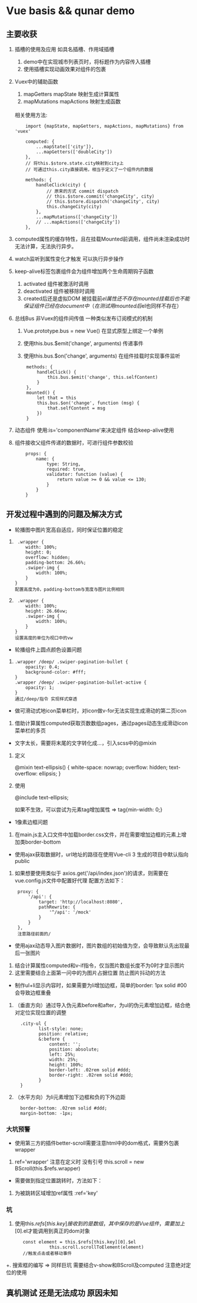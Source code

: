# Vue basis && qunar demo

## 主要收获
1. 插槽的使用及应用 如具名插槽、作用域插槽
   1. demo中在实现城市列表页时，将标题作为内容传入插槽
   2. 使用插槽实现动画效果对组件的包裹
2. Vuex中的辅助函数
   1. mapGetters mapState 映射生成计算属性
   2. mapMutations mapActions 映射生成函数
   <br> 
   相关使用方法:
   
           import {mapState, mapGetters, mapActions, mapMutations} from 'vuex'
           
           computed: {
               ...mapState(['city']),
               ...mapGetters(['doubleCity'])
           },
           // 将this.$store.state.city映射到city上
           // 可通过this.city直接调用，相当于定义了一个组件内的数据
           
           methods: {
               handleClick(city) {
                   // 原来的方式 commit dispatch
                   // this.$store.commit('changeCity', city)
                   // this.$store.dispatch('changeCity', city)
                   this.changeCity(city)
               },
               ...mapMutations(['changeCity'])
               // ...mapActions(['changeCity'])
           },
           
3. computed属性的缓存特性，且在挂载Mounted前调用，组件尚未渲染成功时无法计算，无法执行异步。 
4. watch监听到属性变化才触发 可以执行异步操作
5. keep-alive标签包裹组件会为组件增加两个生命周期钩子函数
   1. activated 组件被激活时调用
   2. deactivated 组件被移除时调用
   3. created后还是虚拟DOM 被挂载前$el属性还不存在 mounted挂载后也不能保证组件已经在document中（在测试用mounted后$el也同样不存在）
6. 总线Bus 非Vuex的组件间传值 一种类似发布订阅模式的机制
   1.  Vue.prototype.bus = new Vue() 在显式原型上绑定一个单例
   2. 使用this.bus.$emit('change', arguments) 传递事件
   3. 使用this.bus.$on('change', arguments) 在组件挂载时实现事件监听
   
           methods: {
               handleClick() {
                   this.bus.$emit('change', this.selfContent)
               }
           },
           mounted() {
               let that = this
               this.bus.$on('change', function (msg) {
                   that.selfContent = msg
               })
           }
7. 动态组件 使用:is='componentName'来决定组件 结合keep-alive使用
8. 组件接收父组件传递的数据时，可进行组件参数校验
   
           props: {
               name: {
                   type: String,
                   required: true,
                   validator: function (value) {
                       return value >= 0 && value <= 130;
                   }
               }
           }

## 开发过程中遇到的问题及解决方式

+ 轮播图中图片宽高自适应，同时保证位置的稳定
1.      .wrapper {
           width: 100%;
           height: 0;
           overflow: hidden;
           padding-bottom: 26.66%;
           .swiper-img {
               width: 100%;
           }
       }
       配置高度为0，padding-bottom与宽度与图片比例相同
2.      .wrapper {
           width: 100%;
           height: 26.66vw;
           .swiper-img {
               width: 100%;
           }
       }
       设置高度的单位为视口中的vw
       
+ 轮播组件上圆点颜色设置问题
1.     .wrapper /deep/ .swiper-pagination-bullet {
           opacity: 0.4;
           background-color: #fff;
       }
       .wrapper /deep/ .swiper-pagination-bullet-active {
           opacity: 1;
       }
       通过/deep/指令 实现样式穿透
       
+ 做可滑动式地icon菜单栏时，对icon做v-for无法实现生成滑动的第二页icon
1. 借助计算属性computed获取页数数组pages，通过pages动态生成滑动icon菜单栏的多页

+ 文字太长，需要将末尾的文字转化成...，引入scss中的@mixin
1. 定义

    @mixin text-ellipsis() {
     white-space: nowrap;
     overflow: hidden;
     text-overflow: ellipsis;
    }
   
2. 使用

    @include text-ellipsis;
   
   如果不生效，可以尝试为元素tag增加属性 => tag{min-width: 0;}

+ 1像素边框问题
1. 在main.js主入口文件中加载border.css文件，并在需要增加边框的元素上增加类border-bottom

+ 使用ajax获取数据时，url地址的路径在使用Vue-cli 3 生成的项目中默认指向public
1. 如果想要使用类似于
axios.get('/api/index.json')的请求，则需要在vue.config.js文件中配置好代理
配置方法如下：

        proxy: {
            '/api': {
                target: 'http://localhost:8080',
                pathRewrite: {
                    '^/api': '/mock'
                }
            }
        },
        注意路径前面的/

+ 使用ajax动态导入图片数据时，图片数组的初始值为空，会导致默认先出现最后一张图片
1. 结合计算属性computed和v-if指令，仅当图片数组长度不为0时才显示图片
2. 这里需要结合上面第一问中的为图片占据位置 防止图片抖动的方法

+ 制作ul+li显示内容时，如果需要为li增加边框，简单的border: 1px solid #00会导致边框重叠
1. （垂直方向）通过导入伪元素before和after，为ul的伪元素增加边框，结合绝对定位实现位置的调整

         .city-ul {
                list-style: none;
                position: relative;
                &:before {
                    content: '';
                    position: absolute;
                    left: 25%;
                    width: 25%;
                    height: 100%;
                    border-left: .02rem solid #ddd;
                    border-right: .02rem solid #ddd;
                }
         }
2. （水平方向）为li元素增加下边框和负的下外边距

         border-bottom: .02rem solid #ddd;
         margin-bottom: -1px;

### 大坑预警

+ 使用第三方的插件better-scroll需要注意html中的dom格式，需要外包裹wrapper
1. ref='wrapper' 注意在定义时 没有引号 this.scroll = new BScroll(this.$refs.wrapper)
+ 需要做到指定位置跳转时，方法如下：
1. 为被跳转区域增加ref属性 :ref='key'
### 坑
1. 使用this.$refs[this.key]接收到的是数组，其中保存的是Vue组件，需要加上[0].$el才能调用到真正的dom对象

          const element = this.$refs[this.key][0].$el
                    this.scroll.scrollToElement(element)
          //触发点击或者移动事件

+. 搜索框的编写 => 同样巨坑 需要结合v-show和BScroll及computed 注意绝对定位的使用


## 真机测试  还是无法成功 原因未知